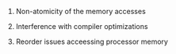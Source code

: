 1. Non-atomicity of the memory accesses

2. Interference with compiler optimizations

3. Reorder issues acceessing processor memory
